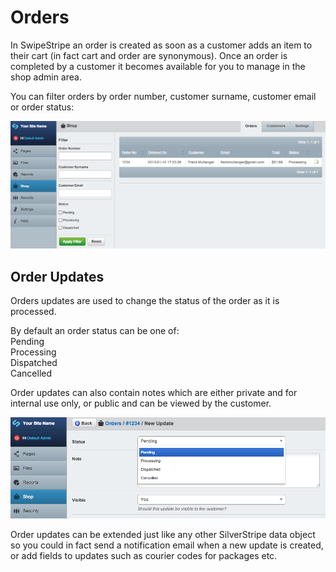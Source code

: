 # Orders

In SwipeStripe an order is created as soon as a customer adds an item to their cart (in fact cart and order are synonymous). Once an order is completed by a customer it becomes available for you to manage in the shop admin area.

You can filter orders by order number, customer surname, customer email or order status:

![](../_images/orders-list.png)

## Order Updates
Orders updates are used to change the status of the order as it is processed. 

By default an order status can be one of:  
Pending  
Processing  
Dispatched  
Cancelled

Order updates can also contain notes which are either private and for internal use only, or public and can be viewed by the customer.

![](../_images/orders-update.png)

Order updates can be extended just like any other SilverStripe data object so you could in fact send a notification email when a new update is created, or add fields to updates such as courier codes for packages etc.
